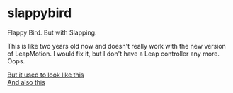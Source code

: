 # slappybird
Flappy Bird. But with Slapping.

This is like two years old now and doesn't really work with the 
new version of LeapMotion. I would fix it, but I don't have a Leap controller
any more. Oops.

[But it used to look like this](http://i.imgur.com/QRl1eT1.png)  
[And also this](http://i.imgur.com/XwGO5cY.png)
